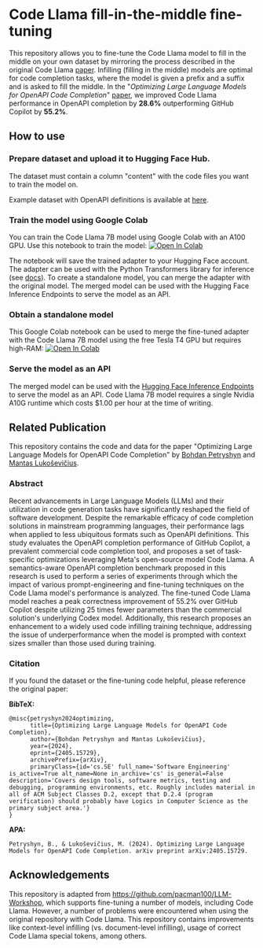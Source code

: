 # Code Llama fill-in-the-middle fine-tuning

This repository allows you to fine-tune the Code Llama model to fill in the middle on your own dataset by mirroring the process described in the original Code Llama [paper](https://arxiv.org/abs/2308.12950). Infilling (filling in the middle) models are optimal for code completion tasks, where the model is given a prefix and a suffix and is asked to fill the middle. In the "_Optimizing Large Language Models for OpenAPI Code Completion_" [paper](https://arxiv.org/abs/2405.15729), we improved Code Llama performance in OpenAPI completion by **28.6%** outperforming GitHub Copilot by **55.2%**.

## How to use

### Prepare dataset and upload it to Hugging Face Hub.

The dataset must contain a column "content" with the code files you want to train the model on.

Example dataset with OpenAPI definitions is available at [here](https://huggingface.co/datasets/BohdanPetryshyn/openapi-completion-refined).

### Train the model using Google Colab

You can train the Code Llama 7B model using Google Colab with an A100 GPU. Use this notebook to train the model: [![Open In Colab](https://colab.research.google.com/assets/colab-badge.svg)](https://colab.research.google.com/drive/1fCnfuKJHzH9afwN0vcFF75daLDtHlN26?usp=sharing)

The notebook will save the trained adapter to your Hugging Face account. The adapter can be used with the Python Transformers library for inference (see [docs](https://huggingface.co/docs/transformers/main/en/peft)). To create a standalone model, you can merge the adapter with the original model. The merged model can be used with the Hugging Face Inference Endpoints to serve the model as an API.

### Obtain a standalone model

This Google Colab notebook can be used to merge the fine-tuned adapter with the Code Llama 7B model using the free Tesla T4 GPU but requires high-RAM: [![Open In Colab](https://colab.research.google.com/assets/colab-badge.svg)](https://colab.research.google.com/drive/1aTCVkdopRp1o7Se68FlWw6RrlKvn0jTh?usp=sharing)

### Serve the model as an API

The merged model can be used with the [Hugging Face Inference Endpoints](https://huggingface.co/inference-endpoints/dedicated) to serve the model as an API. Code Llama 7B model requires a single Nvidia A10G runtime which costs $1.00 per hour at the time of writing.

## Related Publication

This repository contains the code and data for the paper "Optimizing Large Language Models for OpenAPI Code Completion" by [Bohdan Petryshyn](https://orcid.org/0009-0003-4030-4842) and [Mantas Lukoševičius](https://orcid.org/0000-0001-7963-285X).

### Abstract

Recent advancements in Large Language Models (LLMs) and their utilization in code generation tasks have significantly reshaped the field of software development. Despite the remarkable efficacy of code completion solutions in mainstream programming languages, their performance lags when applied to less ubiquitous formats such as OpenAPI definitions. This study evaluates the OpenAPI completion performance of GitHub Copilot, a prevalent commercial code completion tool, and proposes a set of task-specific optimizations leveraging Meta's open-source model Code Llama. A semantics-aware OpenAPI completion benchmark proposed in this research is used to perform a series of experiments through which the impact of various prompt-engineering and fine-tuning techniques on the Code Llama model's performance is analyzed. The fine-tuned Code Llama model reaches a peak correctness improvement of 55.2% over GitHub Copilot despite utilizing 25 times fewer parameters than the commercial solution's underlying Codex model. Additionally, this research proposes an enhancement to a widely used code infilling training technique, addressing the issue of underperformance when the model is prompted with context sizes smaller than those used during training.

### Citation

If you found the dataset or the fine-tuning code helpful, please reference the original paper:

**BibTeX:**

```
@misc{petryshyn2024optimizing,
      title={Optimizing Large Language Models for OpenAPI Code Completion}, 
      author={Bohdan Petryshyn and Mantas Lukoševičius},
      year={2024},
      eprint={2405.15729},
      archivePrefix={arXiv},
      primaryClass={id='cs.SE' full_name='Software Engineering' is_active=True alt_name=None in_archive='cs' is_general=False description='Covers design tools, software metrics, testing and debugging, programming environments, etc. Roughly includes material in all of ACM Subject Classes D.2, except that D.2.4 (program verification) should probably have Logics in Computer Science as the primary subject area.'}
}
```

**APA:**

```
Petryshyn, B., & Lukoševičius, M. (2024). Optimizing Large Language Models for OpenAPI Code Completion. arXiv preprint arXiv:2405.15729.
```

## Acknowledgements

This repository is adapted from https://github.com/pacman100/LLM-Workshop, which supports fine-tuning a number of models, including Code Llama. However, a number of problems were encountered when using the original repository with Code Llama. This repository contains improvements like context-level infilling (vs. document-level infilling), usage of correct Code Llama special tokens, among others.
